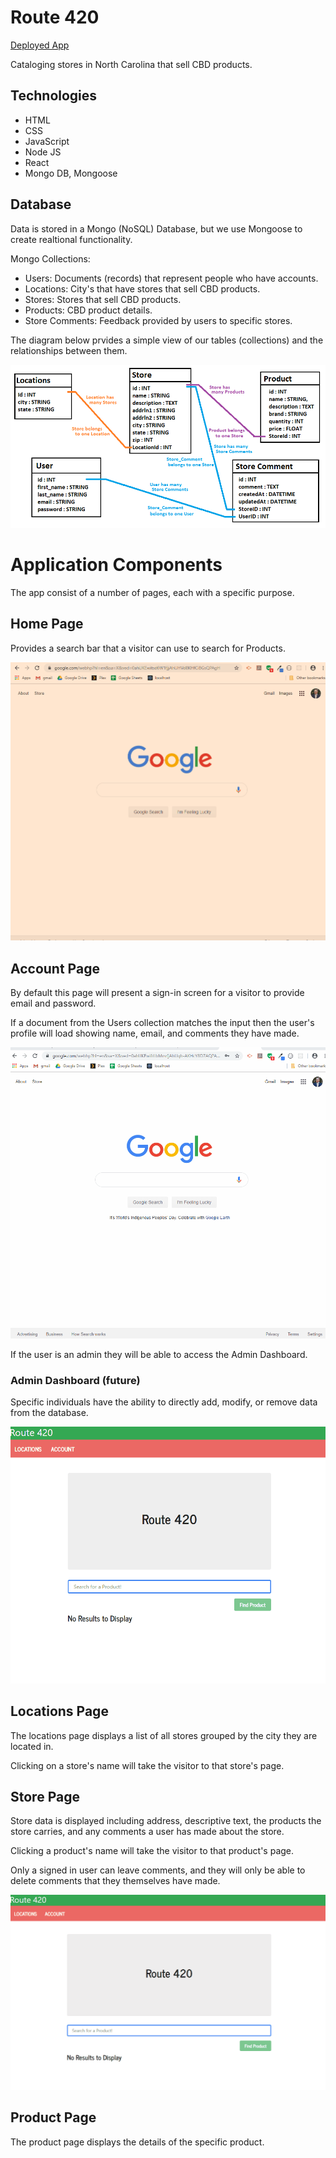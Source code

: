 # Route 420

[Deployed App](heroku.com)

Cataloging stores in North Carolina that sell CBD products.

## Technologies

 * HTML
 * CSS
 * JavaScript
 * Node JS
 * React 
 * Mongo DB, Mongoose

 ## Database

 Data is stored in a Mongo (NoSQL) Database, but we use Mongoose to create realtional functionality.

 Mongo Collections:
  * Users: Documents (records) that represent people who have accounts.
  * Locations: City's that have stores that sell CBD products.
  * Stores: Stores that sell CBD products.
  * Products: CBD product details.
  * Store Comments: Feedback provided by users to specific stores.

 The diagram below prvides a simple view of our tables (collections) and the relationships between them.

 ![database](/documentation/database_diagram.png)

 # Application Components

 The app consist of a number of pages, each with a specific purpose.

 ## Home Page

 Provides a search bar that a visitor can use to search for Products.

![product search](/documentation/product_search.gif)

 ## Account Page

 By default this page will present a sign-in screen for a visitor to provide email and password.

 If a document from the Users collection matches the input then the user's profile will load showing name, email, and comments they have made.

![user profile](/documentation/user_profile.gif)

 If the user is an admin they will be able to access the Admin Dashboard.

 ### Admin Dashboard (future)

 Specific individuals have the ability to directly add, modify, or remove data from the database.

 ![admin page](/documentation/admin_page.gif)

 ## Locations Page

 The locations page displays a list of all stores grouped by the city they are located in.

 Clicking on a store's name will take the visitor to that store's page.

 ## Store Page

 Store data is displayed including address, descriptive text, the products the store carries, and any comments a user has made about the store.

 Clicking a product's name will take the visitor to that product's page.

Only a signed in user can leave comments, and they will only be able to delete comments that they themselves have made.

![add delete comment](/documentation/add_delete_comment.gif)
 
 ## Product Page

The product page displays the details of the specific product.



